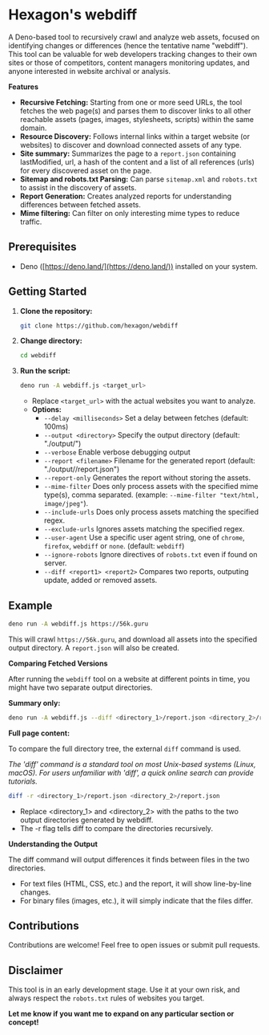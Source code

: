 # Hexagon's webdiff

A Deno-based tool to recursively crawl and analyze web assets, focused on identifying changes or differences (hence the tentative name "webdiff"). This tool can be valuable for web developers tracking
changes to their own sites or those of competitors, content managers monitoring updates, and anyone interested in website archival or analysis.

**Features**

- **Recursive Fetching:** Starting from one or more seed URLs, the tool fetches the web page(s) and parses them to discover links to all other reachable assets (pages, images, stylesheets, scripts)
  within the same domain.
- **Resource Discovery:** Follows internal links within a target website (or websites) to discover and download connected assets of any type.
- **Site summary:** Summarizes the page to a `report.json` containing lastModified, url, a hash of the content and a list of all references (urls) for every discovered asset on the page.
- **Sitemap and robots.txt Parsing:** Can parse `sitemap.xml` and `robots.txt` to assist in the discovery of assets.
- **Report Generation:** Creates analyzed reports for understanding differences between fetched assets.
- **Mime filtering:** Can filter on only interesting mime types to reduce traffic.

## Prerequisites

- Deno ([https://deno.land/](https://deno.land/)) installed on your system.

## Getting Started

1. **Clone the repository:**
   ```bash
   git clone https://github.com/hexagon/webdiff
   ```

2. **Change directory:**
   ```bash
   cd webdiff
   ```

3. **Run the script:**
   ```bash
   deno run -A webdiff.js <target_url>
   ```
   - Replace `<target_url>` with the actual websites you want to analyze.
   - **Options:**
     - `--delay <milliseconds>` Set a delay between fetches (default: 100ms)
     - `--output <directory>` Specify the output directory (default: "./output/<timestamp>")
     - `--verbose` Enable verbose debugging output
     - `--report <filename>` Filename for the generated report (default: "./output/<timestamp>/report.json")
     - `--report-only` Generates the report without storing the assets.
     - `--mime-filter` Does only process assets with the specified mime type(s), comma separated. (example: `--mime-filter "text/html, image/jpeg"`).
     - `--include-urls` Does only process assets matching the specified regex.
     - `--exclude-urls` Ignores assets matching the specified regex.
     - `--user-agent` Use a specific user agent string, one of `chrome`, `firefox`, `webdiff` or `none`. (default: `webdiff`)
     - `--ignore-robots` Ignore directives of `robots.txt` even if found on server.
     - `--diff <report1> <report2>` Compares two reports, outputing update, added or removed assets.

## Example

```bash
deno run -A webdiff.js https://56k.guru
```

This will crawl `https://56k.guru`, and download all assets into the specified output directory. A `report.json` will also be created.

**Comparing Fetched Versions**

After running the `webdiff` tool on a website at different points in time, you might have two separate output directories.

**Summary only:**

```bash
deno run -A webdiff.js --diff <directory_1>/report.json <directory_2>/report.json
```

**Full page content:**

To compare the full directory tree, the external `diff` command is used.

_The 'diff' command is a standard tool on most Unix-based systems (Linux, macOS). For users unfamiliar with 'diff', a quick online search can provide tutorials._

```bash
diff -r <directory_1>/report.json <directory_2>/report.json
```

- Replace <directory_1> and <directory_2> with the paths to the two output directories generated by webdiff.
- The -r flag tells diff to compare the directories recursively.

**Understanding the Output**

The diff command will output differences it finds between files in the two directories.

- For text files (HTML, CSS, etc.) and the report, it will show line-by-line changes.
- For binary files (images, etc.), it will simply indicate that the files differ.

## Contributions

Contributions are welcome! Feel free to open issues or submit pull requests.

## Disclaimer

This tool is in an early development stage. Use it at your own risk, and always respect the `robots.txt` rules of websites you target.

**Let me know if you want me to expand on any particular section or concept!**
